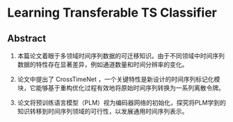 # Learning Transferable TS Classifier

## Abstract

1. 本篇论文着眼于多领域时间序列数据的可迁移知识。由于不同领域中时间序列数据的特性存在显著差异，例如通道数量和时间分辨率的变化。

2. 论文中提出了 CrossTimeNet ，一个关键特性是新设计的时间序列标记化模块，它能够基于重构优化过程有效地将原始时间序列转换为一系列离散令牌。

3. 论文将预训练语言模型（PLM）视为编码器网络的初始化，探究将PLM学到的知识转移到时间序列领域的可行性，以发展通用时间序列表示。